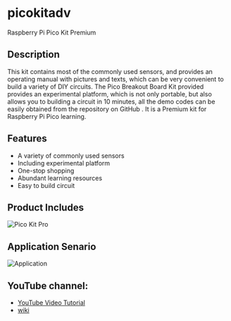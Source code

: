 # picokitadv
Raspberry Pi Pico Kit Premium
## Description
This kit contains most of the commonly used sensors, and provides an operating manual with pictures and texts, which can be very convenient to build a variety of DIY circuits. The Pico Breakout Board Kit provided provides an experimental platform, which is not only portable, but also allows you to  building a circuit in 10 minutes, all the demo codes can be easily obtained from the repository on GitHub . It is a Premium kit for Raspberry Pi Pico learning.
## Features
* A variety of commonly used sensors
* Including experimental platform
* One-stop shopping
* Abundant learning resources
* Easy to build circuit
## Product Includes
![Pico Kit Pro](https://raw.githubusercontent.com/geeekpi/picokitadv/main/images/logo.jpg)
## Application Senario
![Application](https://raw.githubusercontent.com/geeekpi/picokitadv/main/images/appwiz.jpg)
## YouTube channel:
* [YouTube Video Tutorial](https://youtu.be/YVWAyn7TJFk)
* [wiki](https://wiki.52pi.com/index.php/Raspberry_Pi_Pico_MicroPython_Programing_Sensor_Kit_SKU:_K-0586)
